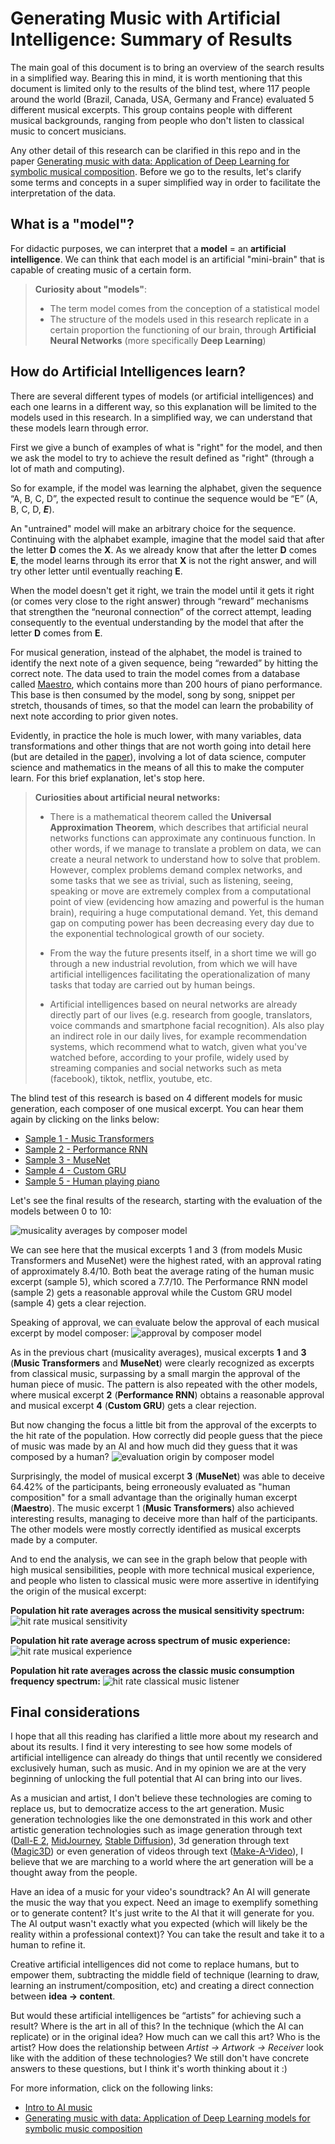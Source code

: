 # Generating Music with Artificial Intelligence: Summary of Results


The main goal of this document is to bring an overview of the search results in a simplified way. Bearing this in mind, it is worth mentioning that this document is limited only to the results of the blind test, where 117 people around the world (Brazil, Canada, USA, Germany and France) evaluated 5 different musical excerpts. This group contains people with different musical backgrounds, ranging from people who don't listen to classical music to concert musicians.


Any other detail of this research can be clarified in this repo and in the paper [Generating music with data: Application of Deep Learning for symbolic musical composition](../Generating%20music%20with%20data%20-%20Pedro%20Ferreira.pdf). Before we go to the results, let's clarify some terms and concepts in a super simplified way in order to facilitate the interpretation of the data.


## What is a "model"?

For didactic purposes, we can interpret that a **model** = an **artificial intelligence**. We can
think that each model is an artificial "mini-brain" that is capable of creating music of a certain
form.

> **Curiosity about "models"**:
> - The term model comes from the conception of a statistical model
> - The structure of the models used in this research replicate in a certain proportion the functioning of our brain,
through **Artificial Neural Networks** (more specifically **Deep Learning**)


## How do Artificial Intelligences learn? 

There are several different types of models (or artificial intelligences) and each one learns in a different way, so this explanation will be limited to the models used in this research. In a simplified way, we can understand that these models learn through error.

First we give a bunch of examples of what is "right" for the model, and then we ask the model to try to achieve the result defined as "right" (through a lot of math and computing).


So for example, if the model was learning the alphabet, given the sequence “A, B, C, D”, the expected result to continue the sequence would be “E” (A, B, C, D, ***E***).

An "untrained" model will make an arbitrary choice for the sequence. Continuing with the alphabet example, 
imagine that the model said that after the letter **D** comes the **X**. As we already know that after the letter **D** 
comes **E**, the model learns through its error that **X** is not the right answer, and will try other letter
until eventually reaching **E**.

When the model doesn't get it right, we train the model until it gets it right (or comes very close to the
right answer) through “reward” mechanisms that strengthen the “neuronal connection” of the
correct attempt, leading consequently to the eventual understanding by the model that after the
letter **D** comes from **E**.


For musical generation, instead of the alphabet, the model is trained to identify the next note of a given sequence, being “rewarded” by hitting the correct note. The data used to train the model comes from a database called [Maestro](https://magenta.tensorflow.org/datasets/maestro), which contains more than 200 hours of piano performance. This base is then consumed by the model, song by song, snippet
per stretch, thousands of times, so that the model can learn the probability of next note according to prior given notes.

Evidently, in practice the hole is much lower, with many variables, data transformations and other things that are not worth going into detail here (but are detailed in the [paper](../Generating%20music%20with%20data%20-%20Pedro%20Ferreira.pdf)), involving a lot of data science, computer science and mathematics in the
means of all this to make the computer learn. For this brief explanation, let's stop here.


> **Curiosities about artificial neural networks:**
> - There is a mathematical theorem called the **Universal Approximation Theorem**, which describes that artificial neural networks functions can approximate any continuous function. In other words, if we manage to translate a problem
on data, we can create a neural network to understand how to solve that problem. However, complex problems
 demand complex networks, and some tasks that we see as trivial, such as listening, seeing, speaking or
move are extremely complex from a computational point of view (evidencing how amazing and powerful
is the human brain), requiring a huge computational demand. Yet, this demand gap on 
computing power has been decreasing every day due to the exponential technological growth of our society.
>
>- From the way the future presents itself, in a short time we will go through a new industrial revolution, from which
we will have artificial intelligences facilitating the operationalization of many tasks that today are carried out by human beings.
>
> - Artificial intelligences based on neural networks are already directly part of our lives (e.g. research
from google, translators, voice commands and smartphone facial recognition). AIs also play an indirect role in our daily lives, for example
recommendation systems, which recommend what to watch, given what you've watched before, according to your
profile, widely used by streaming companies and social networks such as meta (facebook), tiktok, netflix, youtube, etc.

The blind test of this research is based on 4 different models for music generation, each composer of one musical excerpt. You can hear them again by clicking on the links below:

- [Sample 1 - Music Transformers](https://soundcloud.com/pe_drojunior/sample-4?in=pe_drojunior/sets/samples&si=5f9659662147423bb29a0ea21580127a&utm_source=clipboard&utm_medium=text&utm_campaign=social_sharing)
- [Sample 2 - Performance RNN](https://soundcloud.com/pe_drojunior/sample-5?in=pe_drojunior/sets/samples&si=1f7a5bb9e0d444f8b73f539676b6e1c0&utm_source=clipboard&utm_medium=text&utm_campaign=social_sharing)
- [Sample 3 - MuseNet](https://soundcloud.com/pe_drojunior/sample-3?in=pe_drojunior/sets/samples&si=2f284500b2d943e5b6c3b65691418bdf&utm_source=clipboard&utm_medium=text&utm_campaign=social_sharing)
- [Sample 4 - Custom GRU](https://soundcloud.com/pe_drojunior/sample-1?in=pe_drojunior/sets/samples&si=cf23b81a29fb4e0781155c62a0b08a04&utm_source=clipboard&utm_medium=text&utm_campaign=social_sharing)
- [Sample 5 - Human playing piano](https://soundcloud.com/pe_drojunior/sample-2?in=pe_drojunior/sets/samples&si=b08b45045ff44b23a74699502702d075&utm_source=clipboard&utm_medium=text&utm_campaign=social_sharing)


Let's see the final results of the research, starting with the evaluation of the models between 0 to 10:

![musicality averages by composer model](graphs/musicality-avg-by-composer-model.png)


We can see here that the musical excerpts 1 and 3 (from models Music Transformers and MuseNet) were the highest rated, with an approval rating of approximately 8.4/10. Both beat the average rating of the human music excerpt (sample 5), which scored a 7.7/10. The Performance RNN model (sample 2) gets a reasonable approval while the Custom GRU model (sample 4) gets a clear rejection.

Speaking of approval, we can evaluate below the approval of each musical excerpt by model composer:
![approval by composer model](graphs/approval-by-composer-model.png)

As in the previous chart (musicality averages), musical excerpts **1** and **3** (**Music Transformers** and **MuseNet**) were clearly recognized as excerpts from classical music, surpassing by a small margin the approval of the human piece of music. The pattern is also repeated with the other models, where musical excerpt **2** (**Performance RNN**) obtains a reasonable approval and musical excerpt **4** (**Custom GRU**) gets a clear rejection.

But now changing the focus a little bit from the approval of the excerpts to the hit rate of the population. How correctly did people guess that the piece of music was made by an AI and how much did they guess that it was composed by a human?
![evaluation origin by composer model](graphs/evaluation-origin-by-composer-model.png)

Surprisingly, the model of musical excerpt **3** (**MuseNet**) was able to deceive 64.42% of the
participants, being erroneously evaluated as "human composition" for a small advantage
than the originally human excerpt (**Maestro**). The music excerpt 1 (**Music Transformers**)
also achieved interesting results, managing to deceive more than half of the participants. The
other models were mostly correctly identified as musical excerpts made by a computer.

And to end the analysis, we can see in the graph below that people with high musical sensibilities, people with more technical musical experience, and people who listen to classical music were more assertive in identifying the origin of the musical excerpt:

**Population hit rate averages across the musical sensitivity spectrum:**
![hit rate musical sensitivity](graphs/hit-rate-musical-sensitivity.png)


**Population hit rate average across spectrum of music experience:**
![hit rate musical experience](graphs/hit-rate-musical-experience.png)

**Population hit rate averages across the classic music consumption frequency spectrum:**
![hit rate classical music listener](graphs/hit-rate-classical-listener.png)


## Final considerations

I hope that all this reading has clarified a little more about my research and about its results. I find it very interesting to see how some models of artificial intelligence can already do things that until recently we considered exclusively human, such as music. And in my opinion we are at the very beginning of unlocking the full potential that AI can bring into our lives.

As a musician and artist, I don't believe these technologies are coming to replace us, but
to democratize access to the art generation. Music generation technologies like the one demonstrated
in this work and other artistic generation technologies such as image generation through text
([Dall-E 2](https://openai.com/dall-e-2/), [MidJourney](https://www.midjourney.com/), [Stable Diffusion](https://stability.ai/blog/stable-diffusion-public-release)), 3d generation through text ([Magic3D](https://deepimagination.cc/Magic3D/)) or even generation of videos through text ([Make-A-Video](https://makeavideo.studio/)), I believe that we are marching to a world where the art generation will be a thought away from the people.

Have an idea of a music for your video's soundtrack? An AI will generate the music the way that you expect. Need an image to exemplify something or to generate content? It's just write to the AI that it will generate for you. The AI output wasn't exactly what you expected 
(which will likely be the reality within a professional context)? You can take the result and take it to a human to refine it.

Creative artificial intelligences did not come to replace humans, but to empower them, subtracting the middle field of technique (learning to draw, learning an instrument/composition, etc) and creating a direct connection between **idea -> content**.

But would these artificial intelligences be “artists” for achieving such a result? Where is the art in all of this? In the technique (which the AI can replicate) or in the original idea? How much can we call this art? Who is the artist? How does the relationship between _Artist -> Artwork -> Receiver_ look like with the addition of these technologies? We still don't have concrete answers to these questions, but I think it's worth thinking about it :)


For more information, click on the following links:
- [Intro to AI music](../intro-to-AI-music/README.md)
- [Generating music with data: Application of Deep Learning models for symbolic music composition](../Generating%20music%20with%20data%20-%20Pedro%20Ferreira.pdf)